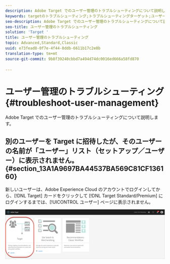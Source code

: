 ```yaml
---
description: Adobe Target でのユーザー管理のトラブルシューティングについて説明します。
keywords: targetのトラブルシューティング;トラブルシューティングターゲット;ユーザー;ユーザー管理
seo-description: Adobe Target でのユーザー管理のトラブルシューティングについて説明します。
seo-title: ユーザー管理のトラブルシューティング
solution: 'Target '
title: ユーザー管理のトラブルシューティング
topic: Advanced,Standard,Classic
uuid: e73fead8-0f7e-4f44-8ddb-6611b17c2e8b
translation-type: tm+mt
source-git-commit: 9b8f39240cbbd7a494d74dc0016ed666a58fd870

---
```



# ユーザー管理のトラブルシューティング{#troubleshoot-user-management}

Adobe Target でのユーザー管理のトラブルシューティングについて説明します。

## 別のユーザーを Target に招待したが、そのユーザーの名前が「ユーザー」リスト（セットアップ／ユーザー）に表示されません。 {#section_13A1A9697BA44537BA569C81CF136160}

新しいユーザーは、Adobe Experience Cloud のアカウントでログインしてから、[!DNL Target] カードをクリックして [!DNL Target Standard/Premium] にログインするまでは、[!UICONTROL ユーザー] ページに表示されません。

![ターゲットカード](/help/administrating-target/assets/target_card_new.png)